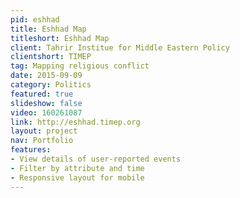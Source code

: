 ```yaml
---
pid: eshhad
title: Eshhad Map
titleshort: Eshhad Map
client: Tahrir Institue for Middle Eastern Policy
clientshort: TIMEP
tag: Mapping religious conflict
date: 2015-09-09
category: Politics
featured: true
slideshow: false
video: 160261087
link: http://eshhad.timep.org
layout: project
nav: Portfolio
features:
- View details of user-reported events
- Filter by attribute and time
- Responsive layout for mobile
---
```

